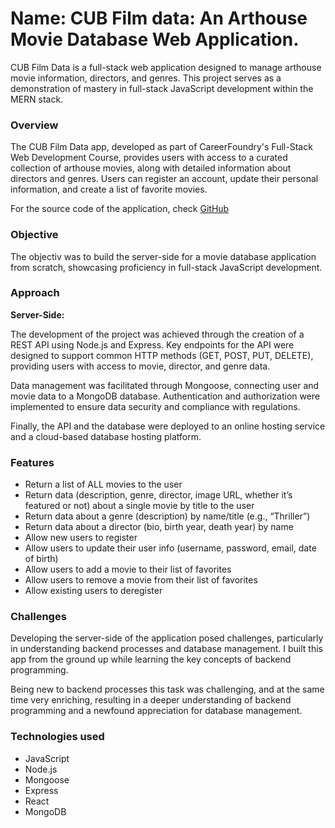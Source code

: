 # Name: CUB Film data: An Arthouse Movie Database Web Application.

CUB Film Data is a full-stack web application designed to manage arthouse movie information, directors, and genres. This project serves as a demonstration of mastery in full-stack JavaScript development within the MERN stack.

### Overview

The CUB Film Data app, developed as part of CareerFoundry's Full-Stack Web Development Course, provides users with access to a curated collection of arthouse movies, along with detailed information about directors and genres. Users can register an account, update their personal information, and create a list of favorite movies.

For the source code of the application, check [GitHub](https://github.com/ilsegaertner/CUB_Film_data)

### Objective

The objectiv was to build the server-side for a movie database application from scratch, showcasing proficiency in full-stack JavaScript development.

### Approach

**Server-Side:**

The development of the project was achieved through the creation of a REST API using Node.js and Express.
Key endpoints for the API were designed to support common HTTP methods (GET, POST, PUT, DELETE), providing users with access to movie, director, and genre data.

Data management was facilitated through Mongoose, connecting user and movie data to a MongoDB database. Authentication and authorization were implemented to ensure data security and compliance with regulations.

Finally, the API and the database were deployed to an online hosting service and a cloud-based database hosting platform.

### Features

- Return a list of ALL movies to the user
- Return data (description, genre, director, image URL, whether it’s featured or not) about a single movie by title to the user
- Return data about a genre (description) by name/title (e.g., “Thriller”)
- Return data about a director (bio, birth year, death year) by name
- Allow new users to register
- Allow users to update their user info (username, password, email, date of birth)
- Allow users to add a movie to their list of favorites
- Allow users to remove a movie from their list of favorites
- Allow existing users to deregister

### Challenges

Developing the server-side of the application posed challenges, particularly in understanding backend processes and database management. I built this app from the ground up while learning the key concepts of backend programming.

Being new to backend processes this task was challenging, and at the same time very enriching, resulting in a deeper understanding of backend programming and a newfound appreciation for database management.

### Technologies used

- JavaScript
- Node.js
- Mongoose
- Express
- React
- MongoDB
